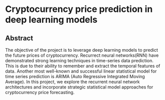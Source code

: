 # Cryptocurrency price prediction in deep learning models 

## Abstract 

The objective of the project is to leverage deep learning models to predict the future prices of cryptocurrency. Recurrect neural networks(RNN) have demonstrated strong learning techniques in time-series data prediction. This is due to their ability to remember and extract the temporal features of data.  Another most well-known and successful linear statistical model for time series prediction is ARIMA (Auto Regressive Integrated Moving Average). In this project, we explore the recurrent neural network architectures and incorporate strategic statistical model approaches for cryptocurrency price forecasting. 
